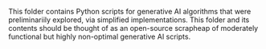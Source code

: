 This folder contains Python scripts for generative AI algorithms that were preliminariily explored, via simplified implementations. This folder and its contents should be thought of as an open-source scrapheap of moderately functional but highly non-optimal generative AI scripts.
